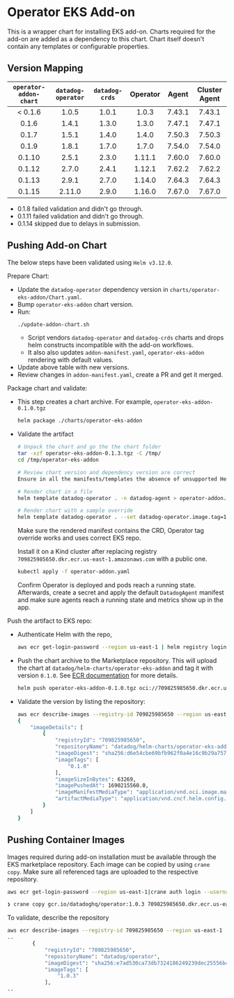 # Operator EKS Add-on

This is a wrapper chart for installing EKS add-on. Charts required for the add-on are added as a dependency to this chart. Chart itself doesn't contain any templates or configurable properties.

## Version Mapping
| `operator-addon-chart` | `datadog-operator` | `datadog-crds` | Operator | Agent | Cluster Agent |
| :-: | :-: | :-: | :-: | :-: | :-: |
| < 0.1.6 | 1.0.5 | 1.0.1 | 1.0.3 | 7.43.1 | 7.43.1 | 
| 0.1.6 | 1.4.1 | 1.3.0 | 1.3.0 | 7.47.1 | 7.47.1 |
| 0.1.7 | 1.5.1 | 1.4.0 | 1.4.0 | 7.50.3 | 7.50.3 |
| 0.1.9 | 1.8.1 | 1.7.0 | 1.7.0 | 7.54.0 | 7.54.0 |
| 0.1.10 | 2.5.1 | 2.3.0 | 1.11.1 | 7.60.0 | 7.60.0 |
| 0.1.12 | 2.7.0 | 2.4.1 | 1.12.1 | 7.62.2 | 7.62.2 |
| 0.1.13 | 2.9.1 | 2.7.0 | 1.14.0 | 7.64.3 | 7.64.3 |
| 0.1.15 | 2.11.0 | 2.9.0 | 1.16.0 | 7.67.0 | 7.67.0 |

* 0.1.8 failed validation and didn't go through.
* 0.1.11 failed validation and didn't go through.
* 0.1.14 skipped due to delays in submission.

## Pushing Add-on Chart

The below steps have been validated using `Helm v3.12.0`.

Prepare Chart:

* Update the `datadog-operator` dependency version in `charts/operator-eks-addon/Chart.yaml`.
* Bump `operator-eks-addon` chart version.
* Run:
    ```sh
    ./update-addon-chart.sh
    ```
  * Script vendors `datadog-operator` and `datadog-crds` charts and drops helm constructs incompatible with the add-on workflows.
  * It also also updates `addon-manifest.yaml`, `operator-eks-addon` rendering with default values.
* Update above table with new versions.
* Review changes in `addon-manifest.yaml`, create a PR and get it merged.

Package chart and validate:

* This step creates a chart archive. For example, `operator-eks-addon-0.1.0.tgz`
    ```sh
    helm package ./charts/operator-eks-addon
    ```

* Validate the artifact
    ```sh
    # Unpack the chart and go the the chart folder
    tar -xzf operator-eks-addon-0.1.3.tgz -C /tmp/
    cd /tmp/operator-eks-addon

    # Review chart version and dependency version are correct
    Ensure in all the manifests/templates the absence of unsupported Helm objects.

    # Render chart in a file
    helm template datadog-operator . -n datadog-agent > operator-addon.yaml

    # Render chart with a sample override
    helm template datadog-operator . --set datadog-operator.image.tag=1.2.0 > operator-addon.yaml
    ```
    Make sure the rendered manifest contains the CRD, Operator tag override works and uses correct EKS repo. 

    Install it on a Kind cluster after replacing registry `709825985650.dkr.ecr.us-east-1.amazonaws.com` with a public one.

    ```sh
    kubectl apply -f operator-addon.yaml
    ```
    Confirm Operator is deployed and pods reach a running state. Afterwards, create a secret and apply the default `DatadogAgent` manifest and make sure agents reach a running state and metrics show up in the app.

Push the artifact to EKS repo:
* Authenticate Helm with the repo, 
    ```sh
    aws ecr get-login-password --region us-east-1 | helm registry login --username AWS --password-stdin 709825985650.dkr.ecr.us-east-1.amazonaws.com
    ```

* Push the chart archive to the Marketplace repository. This will upload the chart at `datadog/helm-charts/operator-eks-addon` and tag it with version `0.1.0`. See [ECR documentation][eks-helm-push] for more details.
    ```sh
    helm push operator-eks-addon-0.1.0.tgz oci://709825985650.dkr.ecr.us-east-1.amazonaws.com/datadog/helm-charts
    ```

* Validate the version by listing the repository:
    ```sh
    aws ecr describe-images --registry-id 709825985650 --region us-east-1  --repository-name datadog/helm-charts/operator-eks-addon
    {
        "imageDetails": [
            {
                "registryId": "709825985650",
                "repositoryName": "datadog/helm-charts/operator-eks-addon",
                "imageDigest": "sha256:d6e54cbe69bfb962f0a4e16c9b29a7572f6aaf479de347f91bea8331a1a867f9",
                "imageTags": [
                    "0.1.0"
                ],
                "imageSizeInBytes": 63269,
                "imagePushedAt": 1690215560.0,
                "imageManifestMediaType": "application/vnd.oci.image.manifest.v1+json",
                "artifactMediaType": "application/vnd.cncf.helm.config.v1+json"
            }
        ]
    }
    ```

## Pushing Container Images
Images required during add-on installation must be available through the EKS marketplace repository. Each image can be copied by using `crane copy`. Make sure all referenced tags are uploaded to the respective repository.
```sh
aws ecr get-login-password --region us-east-1|crane auth login --username AWS --password-stdin 709825985650.dkr.ecr.us-east-1.amazonaws.com

❯ crane copy gcr.io/datadoghq/operator:1.0.3 709825985650.dkr.ecr.us-east-1.amazonaws.com/datadog/operator:1.0.3
```

To validate, describe the repository
```sh
aws ecr describe-images --registry-id 709825985650 --region us-east-1  --repository-name datadog/operator
..
        {
            "registryId": "709825985650",
            "repositoryName": "datadog/operator",
            "imageDigest": "sha256:e7ad530ca73db7324186249239dec25556b4d60d85fa9ba0374dd2d0468795b3",
            "imageTags": [
                "1.0.3"
            ],
..
```

[eks-helm-push]: https://docs.aws.amazon.com/AmazonECR/latest/userguide/push-oci-artifact.html
